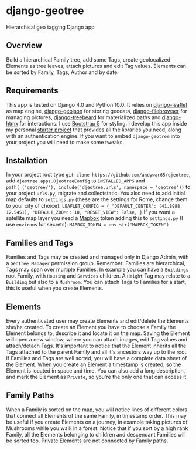 # django-geotree
Hierarchical geo tagging Django app
## Overview
Build a hierarchical Family tree, add some Tags, create geolocalized Elements as tree leaves, attach pictures and edit Tag values. Elements can be sorted by Family, Tags, Author and by date.
## Requirements
This app is tested on Django 4.0 and Python 10.0. It relies on [django-leaflet](https://django-leaflet.readthedocs.io/en/latest/index.html/) as map engine, [django-geojson](https://django-geojson.readthedocs.io/en/latest/) for storing geodata, [django-filebrowser](https://django-filebrowser.readthedocs.io/en/latest/) for managing pictures, [django-treebeard](https://django-treebeard.readthedocs.io/en/latest/) for materialized paths and [django-htmx](https://django-htmx.readthedocs.io/en/latest/) for interactions. I use [Bootstrap 5](https://getbootstrap.com/) for styling. I develop this app inside my personal [starter project](https://github.com/andywar65/project_repo/tree/architettura) that provides all the libraries you need, along with an authentication engine. If you want to embed `django-geotree` into your project you will need to make some tweaks.
## Installation
In your project root type `git clone https://github.com/andywar65/djeotree`, add `djeotree.apps.DjeotreeConfig` to `INSTALLED_APPS` and `path(_('geotree/'), include('djeotree.urls', namespace = 'geotree'))` to your project `urls.py`, migrate and collectstatic. You also need to add initial map defaults to `settings.py` (these are the settings for Rome, change them to your city of choice):
`LEAFLET_CONFIG = {
    "DEFAULT_CENTER": (41.8988, 12.5451),
    "DEFAULT_ZOOM": 10,
    "RESET_VIEW": False,
}`
If you want a satellite map layer you need a [Mapbox](https://www.mapbox.com/) token adding this to `settings.py` (I use `environs` for secrets):
`MAPBOX_TOKEN = env.str("MAPBOX_TOKEN")`
## Families and Tags
Families and Tags may be created and managed only in Django Admin, with a `GeoTree Manager` permission group. Remember: Families are hierarchical, Tags may span over multiple Families. In example you can have a `Buildings` root Family, with `Housing` and `Services` children. A `Height` Tag may relate to a `Building` but also to a `Mushroom`. You can attach Tags to Families for a start, this is useful when you create Elements.
## Elements
Every authenticated user may create Elements and edit/delete the Elements she/he created. To create an Element you have to choose a Family the Element belongs to, describe it and locate it on the map. Saving the Element will open a new window, where you can attach images, edit Tag values and attach/detach Tags. It's important to notice that the Element inherits all the Tags attached to the parent Family and all it's ancestors way up to the root. If Families and Tags are well sorted, you will have a complete data sheet of the Element.
When you create an Element a timestamp is created, so the Element is located in space and time. You can also add a long description, and mark the Element as `Private`, so you're the only one that can access it.
## Family Paths
When a Family is sorted on the map, you will notice lines of different colors that connect all Elements of the same Family, in timestamp order. This may be useful if you create Elements on a journey, in example taking pictures of Mushrooms while you walk in a forest. Notice that if you sort by a high rank Family, all the Elements belonging to children and descendant Families will be sorted too. Private Elements are not connected by Family paths.

